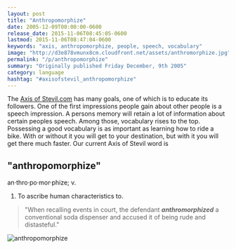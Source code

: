 ```yaml
---
layout: post
title: "Anthropomorphize"
date: 2005-12-09T00:00:00-0600
release_date: 2015-11-06T08:45:05-0600
lastmod: 2015-11-06T08:47:04-0600
keywords: "axis, anthropomorphize, people, speech, vocabulary"
image: "http://d3e878vmunx8cm.cloudfront.net/assets/anthromorphize.jpg"
permalink: "/p/anthropomorphize"
summary: "Originally published Friday December, 9th 2005"
category: language
hashtag: "#axisofstevil_anthropomorphize"
---
```


[id_1]: http://d3e878vmunx8cm.cloudfront.net/assets/anthromorphize.jpg "anthropomorphize"
The [Axis of Stevil.com](/ "Axis of Stevil.com") has many goals, one of which is to educate its followers. One of the first impressions people gain about other people is a speech impression. A persons memory will retain a lot of information about certain peoples speech. Among those, vocabulary rises to the top. Possessing a good vocabulary is as important as learning how to ride a bike. With or without it you will get to your destination, but with it you will get there much faster. Our current Axis of Stevil word is

## "anthropomorphize" ##

an·thro·po·mor·phize; v.

1. To ascribe human characteristics to.
 
> "When recalling events in court, the defendant ***anthromorphized*** a conventional soda dispenser and accused it of being rude and distasteful."

![anthropomorphize][id_1]
